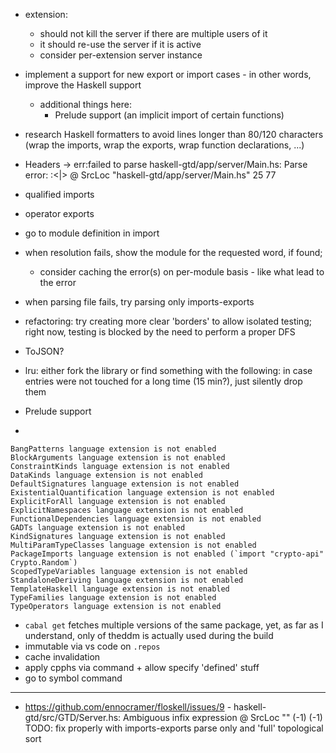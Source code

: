 - extension:
  - should not kill the server if there are multiple users of it
  - it should re-use the server if it is active
  - consider per-extension server instance
  
- implement a support for new export or import cases - in other words, improve the Haskell support
  - additional things here:
    - Prelude support (an implicit import of certain functions)

- research Haskell formatters to avoid lines longer than 80/120 characters (wrap the imports, wrap the exports, wrap function declarations, ...)

- Headers -> err:failed to parse haskell-gtd/app/server/Main.hs: Parse error: :<|> @ SrcLoc "haskell-gtd/app/server/Main.hs" 25 77
- qualified imports
- operator exports
- go to module definition in import
- when resolution fails, show the module for the requested word, if found;
  - consider caching the error(s) on per-module basis - like what lead to the error
- when parsing file fails, try parsing only imports-exports
- refactoring: try creating more clear 'borders' to allow isolated testing; right now, testing is blocked by the need to perform a proper DFS
- ToJSON?

- lru: either fork the library or find something with the following: in case entries were not touched for a long time (15 min?), just silently drop them
- Prelude support
-
```
BangPatterns language extension is not enabled
BlockArguments language extension is not enabled
ConstraintKinds language extension is not enabled
DataKinds language extension is not enabled
DefaultSignatures language extension is not enabled
ExistentialQuantification language extension is not enabled
ExplicitForAll language extension is not enabled
ExplicitNamespaces language extension is not enabled
FunctionalDependencies language extension is not enabled
GADTs language extension is not enabled
KindSignatures language extension is not enabled
MultiParamTypeClasses language extension is not enabled
PackageImports language extension is not enabled (`import "crypto-api" Crypto.Random`)
ScopedTypeVariables language extension is not enabled
StandaloneDeriving language extension is not enabled
TemplateHaskell language extension is not enabled
TypeFamilies language extension is not enabled
TypeOperators language extension is not enabled
```
- `cabal get` fetches multiple versions of the same package, yet, as far as I understand, only of theddm is actually used during the build
- immutable via vs code on `.repos`
- cache invalidation
- apply cpphs via command + allow specify 'defined' stuff
- go to symbol command

---

- https://github.com/ennocramer/floskell/issues/9 - haskell-gtd/src/GTD/Server.hs: Ambiguous infix expression @ SrcLoc "" (-1) (-1)
TODO: fix properly with imports-exports parse only and 'full' topological sort